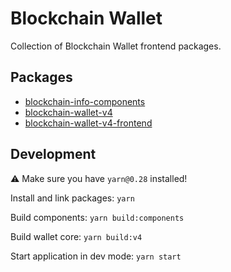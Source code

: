# Blockchain Wallet

Collection of Blockchain Wallet frontend packages.

## Packages

- [blockchain-info-components](./packages/blockchain-info-components)
- [blockchain-wallet-v4](./packages/blockchain-wallet-v4)
- [blockchain-wallet-v4-frontend](./packages/blockchain-wallet-v4-frontend)

## Development

⚠️ Make sure you have `yarn@0.28` installed!

Install and link packages: `yarn`

Build components: `yarn build:components`

Build wallet core: `yarn build:v4`

Start application in dev mode: `yarn start`

